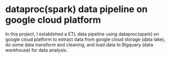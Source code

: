 # dataproc(spark) data pipeline on google cloud platform
In this project, I established a ETL data pipeline using dataproc(spark) on google cloud platform to extract data from google cloud storage (data lake), do some data transform and cleaning, and load data to Bigquery (data warehouse) for data analysis.
